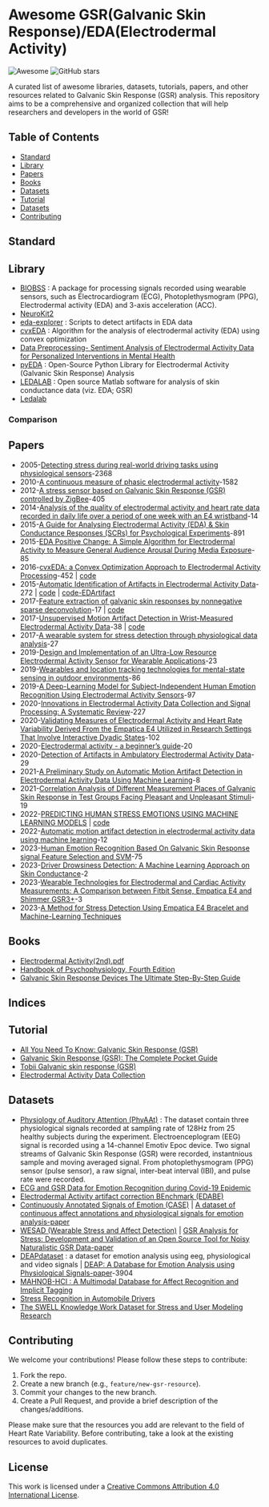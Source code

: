 # Awesome GSR(Galvanic Skin Response)/EDA(Electrodermal Activity)


![Awesome](https://awesome.re/badge.svg) ![GitHub stars](https://img.shields.io/github/stars/mintisan/awesome-gsr.svg?style=social)

A curated list of awesome libraries, datasets, tutorials, papers, and other resources related to Galvanic Skin Response (GSR) analysis. This repository aims to be a comprehensive and organized collection that will help researchers and developers in the world of GSR!

## Table of Contents

- [Standard](#standard)
- [Library](#library)
- [Papers](#papers)
- [Books](#books)
- [Datasets](#datasets)
- [Tutorial](#tutorial)
- [Datasets](#datasets)
- [Contributing](#contributing)

## Standard


## Library


- [BIOBSS](https://github.com/obss/BIOBSS) : A package for processing signals recorded using wearable sensors, such as Electrocardiogram (ECG), Photoplethysmogram (PPG), Electrodermal activity (EDA) and 3-axis acceleration (ACC).
- [NeuroKit2](https://github.com/neuropsychology/NeuroKit)
- [eda-explorer](https://github.com/MITMediaLabAffectiveComputing/eda-explorer/tree/master) : Scripts to detect artifacts in EDA data
- [cvxEDA](https://github.com/lciti/cvxEDA) : Algorithm for the analysis of electrodermal activity (EDA) using convex optimization
- [Data Preprocessing- Sentiment Analysis of Electrodermal Activity Data for Personalized Interventions in Mental Health](https://medium.com/@sarthak.increase/data-preprocessing-sentiment-analysis-of-electrodermal-activity-data-for-personalized-4cdbcb375b94)
- [pyEDA](https://github.com/HealthSciTech/pyEDA) : Open-Source Python Library for Electrodermal Activity (Galvanic Skin Response) Analysis
- [LEDALAB](https://nl.mathworks.com/matlabcentral/fileexchange/68502-ledalab-open-source-matlab-software-for-analysis-of-skin-conductance-data-viz-eda-gsr) : Open source Matlab software for analysis of skin conductance data (viz. EDA; GSR)
- [Ledalab](https://github.com/ledalab/ledalab)


### Comparison


## Papers

- 2005-[Detecting stress during real-world driving tasks using physiological sensors](https://ieeexplore.ieee.org/document/1438384)-2368
- 2010-[A continuous measure of phasic electrodermal activity](https://www.sciencedirect.com/science/article/pii/S0165027010002335)-1582
- 2012-[A stress sensor based on Galvanic Skin Response (GSR) controlled by ZigBee](https://pubmed.ncbi.nlm.nih.gov/22778631/)-405
- 2014-[Analysis of the quality of electrodermal activity and heart rate data recorded in daily life over a period of one week with an E4 wristband](https://essay.utwente.nl/70244/1/Enewoldsen_BA_Psychology.pdf)-14
- 2015-[A Guide for Analysing Electrodermal Activity (EDA) & Skin Conductance Responses (SCRs) for Psychological Experiments](https://www.birmingham.ac.uk/documents/college-les/psych/saal/guide-electrodermal-activity.pdf)-891
- 2015-[EDA Positive Change: A Simple Algorithm for Electrodermal Activity to Measure General Audience Arousal During Media Exposure](https://papers.ssrn.com/sol3/papers.cfm?abstract_id=2467983)-85
- 2016-[cvxEDA: a Convex Optimization Approach to Electrodermal Activity Processing](https://pubmed.ncbi.nlm.nih.gov/26336110/)-452 | [code](https://github.com/lciti/cvxEDA)
- 2015-[Automatic Identification of Artifacts in Electrodermal Activity Data](https://pubmed.ncbi.nlm.nih.gov/26736662/)-272 | [code](https://github.com/MITMediaLabAffectiveComputing/eda-explorer) | [code-EDArtifact](https://github.com/shkurtagashi/EDArtifact)
- 2017-[Feature extraction of galvanic skin responses by nonnegative sparse deconvolution](https://ieeexplore.ieee.org/document/8168337/)-17 | [code](https://github.com/yskong224/SprasEDA-Python)
- 2017-[Unsupervised Motion Artifact Detection in Wrist-Measured Electrodermal Activity Data](https://arxiv.org/abs/1707.08287)-38 | [code](https://github.com/IdeasLabUT/EDA-Artifact-Detection)
- 2017-[A wearable system for stress detection through physiological data analysis](https://www.iris.sssup.it/retrieve/dd9e0b32-0993-709e-e053-3705fe0a83fd/C029%20-%20A%20wearable%20system%20for%20stress%20detection%20through%20physiological%20data%20analysis.pdf)-27
- 2019-[Design and Implementation of an Ultra-Low Resource Electrodermal Activity Sensor for Wearable Applications](https://www.ncbi.nlm.nih.gov/pmc/articles/PMC6603545/)-23
- 2019-[Wearables and location tracking technologies for mental-state sensing in outdoor environments](https://arxiv.org/pdf/1910.06137.pdf)-86
- 2019-[A Deep-Learning Model for Subject-Independent Human Emotion Recognition Using Electrodermal Activity Sensors](https://www.mdpi.com/1424-8220/19/7/1659)-97
- 2020-[Innovations in Electrodermal Activity Data Collection and Signal Processing: A Systematic Review](https://www.mdpi.com/1424-8220/20/2/479)-227
- 2020-[Validating Measures of Electrodermal Activity and Heart Rate Variability Derived From the Empatica E4 Utilized in Research Settings That Involve Interactive Dyadic States](https://www.frontiersin.org/articles/10.3389/fnbeh.2020.00148/full)-102
- 2020-[Electrodermal activity - a beginner’s guide](https://ev.fe.uni-lj.si/4-2020/Gersak.pdf)-20
- 2020-[Detection of Artifacts in Ambulatory Electrodermal Activity Data](https://pc.inf.usi.ch/wp-content/cache/mendeley-file-cache/eb9f5551-d7a7-3069-8140-fa49744b99bc.pdf)-29
- 2021-[A Preliminary Study on Automatic Motion Artifact Detection in Electrodermal Activity Data Using Machine Learning](https://arxiv.org/ftp/arxiv/papers/2107/2107.07650.pdf)-8
- 2021-[Correlation Analysis of Different Measurement Places of Galvanic Skin Response in Test Groups Facing Pleasant and Unpleasant Stimuli](https://www.mdpi.com/1424-8220/21/12/4210)-19
- 2022-[PREDICTING HUMAN STRESS EMOTIONS USING MACHINE LEARNING MODELS](https://www.dropbox.com/s/dp3hm900j2x88j0/full_thesis_with_approvals.pdf?dl=0) | [code](https://github.com/KryeKuzhinieri/predicting-driver-stress-using-deep-learning)
- 2022-[Automatic motion artifact detection in electrodermal activity data using machine learning](https://www.sciencedirect.com/science/article/abs/pii/S1746809422000052)-12
- 2023-[Human Emotion Recognition Based On Galvanic Skin Response signal Feature Selection and SVM](https://arxiv.org/abs/2307.05383)-75
- 2023-[Driver Drowsiness Detection: A Machine Learning Approach on Skin Conductance](https://www.ncbi.nlm.nih.gov/pmc/articles/PMC10143251/)-2
- 2023-[Wearable Technologies for Electrodermal and Cardiac Activity Measurements: A Comparison between Fitbit Sense, Empatica E4 and Shimmer GSR3+](https://www.mdpi.com/1424-8220/23/13/5847)-3
- 2023-[A Method for Stress Detection Using Empatica E4 Bracelet and Machine-Learning Techniques](https://www.ncbi.nlm.nih.gov/pmc/articles/PMC10098696/)

## Books

- [Electrodermal Activity(2nd).pdf](https://link.springer.com/book/10.1007/978-1-4614-1126-0)
- [Handbook of Psychophysiology, Fourth Edition](https://www.cambridge.org/core/books/abs/handbook-of-psychophysiology/handbook-of-psychophysiology-fourth-edition/1FDD5C9CF84E602AA8346C328DA0CE74)
- [Galvanic Skin Response Devices The Ultimate Step-By-Step Guide](https://www.amazon.com/Galvanic-Response-Devices-Ultimate-Step-ebook/dp/B07HGLSPSH)


## Indices



## Tutorial

- [All You Need To Know: Galvanic Skin Response (GSR)](https://www.futureproofinsights.ie/2021/04/08/all-you-need-to-know-galvanic-skin-response-gsr/)
- [Galvanic Skin Response (GSR): The Complete Pocket Guide](https://imotions.com/blog/learning/research-fundamentals/galvanic-skin-response/)
- [Tobii Galvanic skin response (GSR)](https://connect.tobii.com/s/article/galvanic-skin-response-gsr?language=en_US)
- [Electrodermal Activity Data Collection](https://encyclopedia.pub/entry/277)

## Datasets

- [Physiology of Auditory Attention (PhyAAt)](https://phyaat.github.io/dataset) : The dataset contain three physiological signals recorded at sampling rate of 128Hz from 25 healthy subjects during the experiment. Electroenceplogram (EEG) signal is recorded using a 14-channel Emotiv Epoc device. Two signal streams of Galvanic Skin Response (GSR) were recorded, instantnious sample and moving averaged signal. From photoplethysmogram (PPG) sensor (pulse sensor), a raw signal, inter-beat interval (IBI), and pulse rate were recorded.
- [ECG and GSR Data for Emotion Recognition during Covid-19 Epidemic](https://data.mendeley.com/datasets/g2p7vwxyn2/1)
- [Electrodermal Activity artifact correction BEnchmark (EDABE)](https://data.mendeley.com/datasets/w8fxrg4pv5/2)
- [Continuously Annotated Signals of Emotion (CASE)](https://gitlab.com/karan-shr/case_dataset) | [A dataset of continuous affect annotations and physiological signals for emotion analysis-paper](https://www.nature.com/articles/s41597-019-0209-0)
- [WESAD (Wearable Stress and Affect Detection)](https://archive.ics.uci.edu/dataset/465/wesad+wearable+stress+and+affect+detection) | [GSR Analysis for Stress: Development and Validation of an Open Source Tool for Noisy Naturalistic GSR Data-paper](https://arxiv.org/ftp/arxiv/papers/2005/2005.01834.pdf)
- [DEAPdataset](https://www.eecs.qmul.ac.uk/mmv/datasets/deap/readme.html) : a dataset for emotion analysis using eeg, physiological and video signals | [DEAP: A Database for Emotion Analysis using Physiological Signals-paper](https://www.eecs.qmul.ac.uk/mmv/datasets/deap/doc/tac_special_issue_2011.pdf)-3904
- [MAHNOB-HCI : A Multimodal Database for Affect Recognition and Implicit Tagging](https://ieeexplore.ieee.org/document/5975141)
- [Stress Recognition in Automobile Drivers](https://physionet.org/content/drivedb/1.0.0/)
- [The SWELL Knowledge Work Dataset for Stress and User Modeling Research](http://cs.ru.nl/~skoldijk/SWELL-KW/Dataset.html)



## Contributing

We welcome your contributions! Please follow these steps to contribute:

1. Fork the repo.
2. Create a new branch (e.g., `feature/new-gsr-resource`).
3. Commit your changes to the new branch.
4. Create a Pull Request, and provide a brief description of the changes/additions.

Please make sure that the resources you add are relevant to the field of Heart Rate Variability. Before contributing, take a look at the existing resources to avoid duplicates.

## License

This work is licensed under a [Creative Commons Attribution 4.0 International License](https://creativecommons.org/licenses/by/4.0/).
